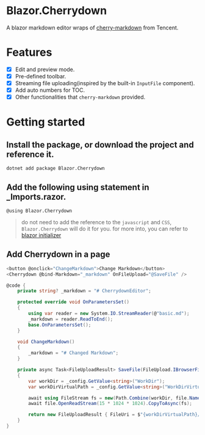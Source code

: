 # Blazor.Cherrydown
A blazor markdown editor wraps of [cherry-markdown](https://github.com/Tencent/cherry-markdown) from Tencent.

# Features
- [x] Edit and preview mode.
- [x] Pre-defined toolbar.
- [x] Streaming file uploading(inspired by the built-in `InputFile` component).
- [x] Add auto numbers for TOC.
- [x] Other functionalities that `cherry-markdown` provided.

# Getting started

## Install the package, or download the project and reference it.
`dotnet add package Blazor.Cherrydown`

## Add the following using statement in _Imports.razor.
`@using Blazor.Cherrydown`

> do not need to add the reference to the `javascript` and `CSS`, `Blazor.Cherrydown` will do it for you.
> for more into, you can refer to [blazor initializer](https://learn.microsoft.com/en-us/aspnet/core/blazor/fundamentals/startup?view=aspnetcore-8.0#javascript-initializers)

## Add Cherrydown in a page
```csharp
<button @onclick="ChangeMarkdown">Change Markdown</button>
<Cherrydown @bind-Markdown="_markdown" OnFileUpload="@SaveFile" />

@code {
    private string? _markdown = "# CherrydownEditor";

    protected override void OnParametersSet()
    {
        using var reader = new System.IO.StreamReader(@"basic.md");
        _markdown = reader.ReadToEnd();
        base.OnParametersSet();
    }

    void ChangeMarkdown()
    {
        _markdown = "# Changed Markdown";
    }

    private async Task<FileUploadResult> SaveFile(FileUpload.IBrowserFile file)
    {
        var workDir = _config.GetValue<string>("WorkDir");
        var workDirVirtualPath = _config.GetValue<string>("WorkDirVirtualPath");

        await using FileStream fs = new(Path.Combine(workDir, file.Name), FileMode.Create);
        await file.OpenReadStream(15 * 1024 * 1024).CopyToAsync(fs);

        return new FileUploadResult { FileUri = $"{workDirVirtualPath}/{file.Name}" };
    }
}
```